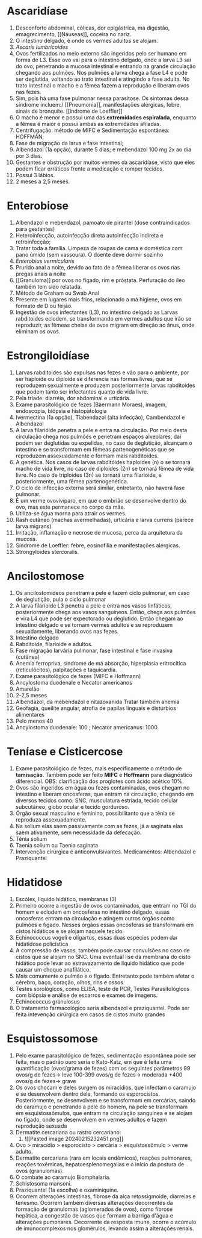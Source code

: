# Ascaridíase
1. Desconforto abdominal, cólicas, dor epigástrica, má digestão, emagrecimento, [[Náuseas]], coceira no nariz.
2. O intestino delgado, é onde os vermes adultos se alojam.
3. *Ascaris lumbricoides*
4. Ovos fertilizados no meio externo são ingeridos pelo ser humano em forma de L3. Esse ovo vai para o intestino delgado, onde a larva L3 sai do ovo, penetrando a mucosa intestinal e entrando na grande circulação chegando aos pulmões. Nos pulmões a larva chega a fase L4 e pode ser deglutida, voltando ao trato intestinal e atingindo a fase adulta. No trato intestinal o macho e a fêmea fazem a reprodução e liberam ovos nas fezes.
5. Sim, pois há uma fase pulmonar nessa parasitose. Os sintomas dessa síndrome incluem:/ [[Pneumonia]], manifestações alérgicas, febre, sinais de bronquite. [[índrome de Loeffler]]
6. O macho é menor e possui uma das **extremidades espiralada**, enquanto a fêmea é maior e possui ambas as extremidades afiladas.
7.  Centrifugação: método de MIFC e Sedimentação espontânea: HOFFMAN;
8. Fase de migração da larva e fase intestinal;
9. Albendazol (1a opção), durante 5 dias; e mebendazol 100 mg 2x ao dia por 3 dias. 
10. Gestantes e obstrução por muitos vermes da ascaridíase, visto que eles podem ficar erráticos frente a medicação e romper tecidos.
11. Possui 3 lábios.
12. 2 meses a 2,5 meses.
# Enterobiose
1. Albendazol e mebendazol, pamoato de pirantel (dose contraindicados para gestantes)
2. Heteroinfecção, autoinfecção direta autoinfecção indireta e retroinfecção; 
3. Tratar toda a família. Limpeza de roupas de cama e doméstica com pano úmido (sem vassoura). O doente deve dormir sozinho
4. *Enterobius vermicularis*
5. Prurido anal a noite, devido ao fato de a fêmea liberar os ovos nas pregas anais a noite
6. [[Granuloma]] por ovos no fígado, rim e próstata. Perfuração do íleo também tem sido relatada.
7. Método de Graham ou Swab Anal
8. Presente em lugares mais frios, relacionado a má higiene, ovos em formato de D ou feijão.
9. Ingestão de ovos infectantes (L3), no intestino delgado as Larvas rabditoides eclodem, se transformando em vermes adultos que irão se reproduzir, as fêmeas cheias de ovos migram em direção ao ânus, onde eliminam os ovos. 
# Estrongiloidíase
1. Larvas rabditoides são expulsas nas fezes e vão para o ambiente, por ser haploide ou diploide se diferencia nas formas livres, que se reproduzem sexualmente e produzem posteriormente larvas rabditoides que podem tanto ser infectantes quanto de vida livre.
2. Pela tríade: diarréia, dor abdominal e urticária.
3. Exame parasitológico de fezes (Baermann Moraes), imagem, endoscopia, biópsia e histopatologia
4. Ivermectina (1a opção), Tiabendazol (alta infecção), Cambendazol e Albendazol
5. A larva filarióide penetra a pele e entra na circulação. Por meio desta circulação chega nos pulmões e penetram espaços alveolares, daí podem ser deglutidas ou expelidas, no caso de deglutição, alcançam o intestino e se transformam em fêmeas partenogenéticas que se reproduzem assexuadamente e formam mais rabditoides.
6. A genética. Nos casos de larvas rabditóides haploides (n) o se tornará macho de vida livre, no caso de diploides (2n) se tornará fêmea de vida livre. No caso de triploides (3n) se tornará uma filarioide, e posteriormente, uma fêmea partenogenética.
7. O ciclo de infecção externa será similar, entretanto, não haverá fase pulmonar.
8. É um verme ovovivíparo, em que o embrião se desenvolve dentro do ovo, mas este permanece no corpo da mãe.
9. Utiliza-se água morna para atrair os vermes.
10. Rash cutâneo (machas avermelhadas), urticária e larva currens (parece larva migrans)
11. Irritação, inflamação e necrose de mucosa, perca da arquitetura da mucosa.
12. Síndrome de Loeffler: febre, eosinofilia e manifestações alérgicas.
13. Strongyloides stercoralis.
# Ancilostomose
1. Os ancilostomídeos penetram a pele e fazem ciclo pulmonar, em caso de deglutição, pula o ciclo pulmonar
2. A larva filarioide L3 penetra a pele e entra nos vasos linfáticos, posteriormente chega aos vasos sanguíneos. Então, chega aos pulmões e vira L4 que pode ser expectorado ou deglutido. Então chegam ao intestino delgado e se tornam vermes adultos e se reproduzem sexuadamente, liberando ovos nas fezes.
3. Intestino delgado
4. Rabditoide, filarioide e adultos.
5. Fase migração larvária pulmonar, fase intestinal e fase invasiva (cutânea)
6. Anemia ferropriva, síndrome de má absorção, hiperplasia eritrocítica (reticulócitos), palpitações e taquicardia.
7. Exame parasitológico de fezes (MIFC e Hoffmann)
8. Ancylostoma duodenale e Necator americanos
9. Amarelão
10. 2-2,5 meses
11. Albendazol, da mebendazol e nitazoxanida Tratar também anemia
12. Geofagia, queilite angular, atrofia de papilas linguais e distúrbios alimentares
13. Pelo menos 40
14. Ancylostoma duodenale: 100 ; Necator americanus: 1000.
# Teníase e Cisticercose 
1. Exame parasitológico de fezes, mais especificamente o método de **tamisação**. Também pode ser feito **MIFC** e **Hoffmann** para diagnóstico diferencial. OBS: clarificação dos proglotes com ácido acético 10%. 
2. Ovos são ingeridos em água ou fezes contaminadas, ovos chegam no intestino e liberam oncosferas, que entram na circulação, chegando em diversos tecidos como: SNC, musculatura estriada, tecido celular subcutâneo, globo ocular e tecido gorduroso.
3. Órgão sexual masculino e feminino, possibilitanto que a tênia se reproduza assexuadamente.
4. Na solium elas saem passivamente com as fezes, já a saginata elas saem ativamente, sem necessidade da defecação.
5. Tênia solium
6. Taenia solium ou Taenia saginata
7. Intervenção cirúrgica e anticonvulsivantes. Medicamentos: Albendazol e Praziquantel
# Hidatidose 
1. Escólex, líquido hidático, membranas (3)
2. Primeiro ocorre a ingestão de ovos contaminados, que entram no TGI do homem e eclodem em oncosferas no intestino delgado, essas oncosferas entram na circulação e atingem outros órgãos como pulmões e fígado. Nesses órgãos essas oncosferas se transformam em cistos hidáticos e se alojam naquele tecido.
3. Echinococcus vogeli e oligartus, essas duas espécies podem dar hidatidose policística
4. A compressão de vasos, também pode causar convulsões no caso de cistos que se alojam no SNC. Uma eventual lise da membrana do cisto hidático pode levar ao estravazamento de líquido hidático que pode causar um choque anafilático.
5. Mais comumente o pulmão e o fígado. Entretanto pode também afetar o cérebro, baço, coração, olhos, rins e ossos
6. Testes sorológicos, como ELISA, teste de PCR, Testes Parasitológicos com biópsia e análise de escarros e exames de imagens.
7. Echinococcus granulosus
8. O tratamento farmacológico seria albendazol e praziquantel. Pode ser feita intevenção cirúrgica em casos de cistos muito grandes
# Esquistossomose
1. Pelo exame parasitológico de fezes, sedimentação espontânea pode ser feita, mas o padrão ouro seria o Kato-Katz, em que é feita uma quantificação (ovos/grama de fezes) com os seguintes parâmetros 99 ovos/g de fezes-> leve 100-399 ovos/g de fezes-> moderada +400 ovos/g de fezes-> grave
2. Os ovos chocam e deles surgem os miracídios, que infectam o caramujo e se desenvolvem dentro dele, formando os esporocistos. Posteriormente, se desenvolvem e se transformam em cercárias, saindo do caramujo e penetrando a pele do homem, na pele se transformam em esquistossômulos, que entram na circulação sanguínea e se alojam no fígado, onde se desenvolvem em vermes adultos e fazem reprodução sexuada
3. Dermatite cercariana ou rastro cercariano: 
	1. ![[Pasted image 20240215232451.png]]
4. Ovo > miracídio > esporocisto > cercária > esquistossômulo > verme adulto.
5. Dermatite cercariana (rara em locais endêmicos), reações pulmonares, reações toxêmicas, hepatoesplenomegalias e o início da postura de ovos (granulomas).
6. O combate ao caramujo Biomphalaria.
7. Schistosoma mansoni.
8. Praziquantel (1a escolha) e oxaminiquine.
9. Ocorrem alterações intestinas, fibrose da alça retossigmoide, diarreias e tenesmo. Ocorrem também diversas alterações decorrentes da formação de granulomas (aglomerados de ovos), como fibrose hepática, a congestão de vasos que formam a barriga d'água e alterações pumonares. Decorrente da resposta imune, ocorre o acúmulo de imunocomplexos nos glomérulos, levando assim a alterações renais.
